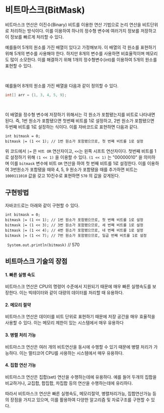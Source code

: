 # 비트마스크(BitMask) 
비트마스크 연산은 이진수(Binary) 비트를 이용한 연산 기법으로 논리 연산을 비트단위로 처리하는 방식이다. 이를 이용하여 하나의 정수형 변수에 여러가지 정보를 저장하고 이 정보를 빠르게 처리할 수 있다.

예를들어 5개의 원소를 가진 배열이 있다고 가정해보자. 이 배열의 각 원소를 표현하기 위해 5개의 변수를 사용해야 한다. 하지만 8개의 변수를 사용하면 비효율적이며 메모리도 많이 소모한다. 이를 해결하기 위해 1개의 정수형변수(int)를 이용하여 5개의 원소를 표현할 수 있다.

<br>

예를들어 8개의 원소를 가진 배열을 다음과 같이 정의할 수 있다.

``` java
int[] arr = {1, 3, 4, 5, 9};
```
<br>

이 배열을 정수형 변수에 저장하기 위해서는 각 원소가 포함됐는지를 비트로 나타내면 된다. 즉, 1번 원소가 포함됐으면 첫번째 비트를 1로 설정하고, 2번 원소가 포함됐으면 두번째 비트를 1로 설정하는 식이다. 이를 자바코드로 표현하면 다음과 같다.

```
int bitmask = 0;
bitmask |= (1 << 1); // 1번 원소가 포함됐으므로, 첫 번째 비트를 1로 설정
```
위 코드에서 ``` |= ``` 은 ``` 비트 OR ``` 연산자이고,  ``` << ```는 왼쪽 시프트 연산자이다. 첫번째 비트를 1로 설정하기 위해 ``` (1 << 1) ``` 을 이용할 수 있다. ``` (1 << 1) ``` 는 "00000010" 을 의미하며 이를 ``` bitmask ``` 변수에 비트 ``` OR ``` 연산을 하여 첫 번째 비트를 1로 설정한다. 
이를 이용하여 3번원소가 포함됐을 때와 4, 5, 9 원소가 포함됐을 때를 추가하면 비트는 ``` 1000111010 ``` 값을 갖고 10진수로 표현하면 ```570``` 의 값을 갖게된다. 

## 구현방법
자바코드로는 아래와 같이 구현할 수 있다.

```
int bitmask = 0;
bitmask |= (1 << 1); // 1번 원소가 포함됐으므로, 첫 번째 비트를 1로 설정
bitmask |= (1 << 3); // 3번 원소가 포함됐으므로, 세 번째 비트를 1로 설정
bitmask |= (1 << 4); // 4번 원소가 포함됐으므로, 네 번째 비트를 1로 설정
bitmask |= (1 << 7); // 7번 원소가 포함됐으므로, 일곱 번째 비트를 1로 설정
```
``` System.out.println(bitmask)``` // 570

## 비트마스크 기술의 장점
#### 1. 빠른 실행 속도
비트마스크 연산은 CPU의 명령어 수준에서 지원되기 때문에 매우 빠른 실행속도를 보장한다. 이는 빅테이터와 같이 대량의 데이터를 처리할 때 유용하다.
<br>

#### 2. 메모리 절약
비트마스크 연산은 데이터를 비트 단위로 표현하기 때문에 저장 공간을 매우 효율적을 사용할 수 있다. 이는 메모리 제한이 있는 시스템에서 매우 유용하다
<br>

#### 3. 병렬 처리 가능
비트마스크 연산은 여러 개의 비트연산을 동시에 수행할 수 있기 때문에 병렬 처리가 가능하다. 이는 멀티코어 CPU를 사용하는 시스템에서 매우 유용하다.
<br>

#### 4. 집합 연산 가능
비트마스크 연산은 집합(set) 연산을 수행하는데에 유용하다. 예를 들어 두개의 집합을 비교하거나, 교집합, 합집합, 차집합 등의 연산을 수행하는데에 유리하다.
<br>

따라서 비트마스크 연산은 빠른 실행속도, 메모리절약, 병렬처리가능, 집합연산가능 등의 장점을 가지고 있으며, 이를 활용하여 다양한 알고리즘 및 자료구조를 구현할 수 있다.
